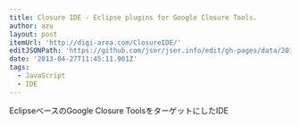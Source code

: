 ```yaml
---
title: Closure IDE - Eclipse plugins for Google Closure Tools.
author: azu
layout: post
itemUrl: 'http://digi-area.com/ClosureIDE/'
editJSONPath: 'https://github.com/jser/jser.info/edit/gh-pages/data/2013/04/index.json'
date: '2013-04-27T11:45:11.901Z'
tags:
  - JavaScript
  - IDE
---
```

EclipseベースのGoogle Closure ToolsをターゲットにしたIDE
